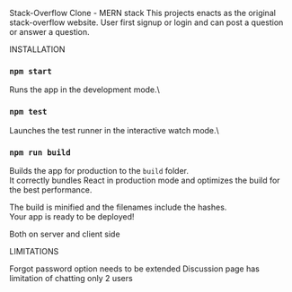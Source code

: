 Stack-Overflow Clone - MERN stack
This projects enacts as the original stack-overflow website. User first signup or login and can post a question or answer a question.

INSTALLATION

### `npm start`
Runs the app in the development mode.\

### `npm test`
Launches the test runner in the interactive watch mode.\

### `npm run build`

Builds the app for production to the `build` folder.\
It correctly bundles React in production mode and optimizes the build for the best performance.

The build is minified and the filenames include the hashes.\
Your app is ready to be deployed!

Both on server and client side

LIMITATIONS

Forgot password option needs to be extended 
Discussion page has limitation of chatting only 2 users